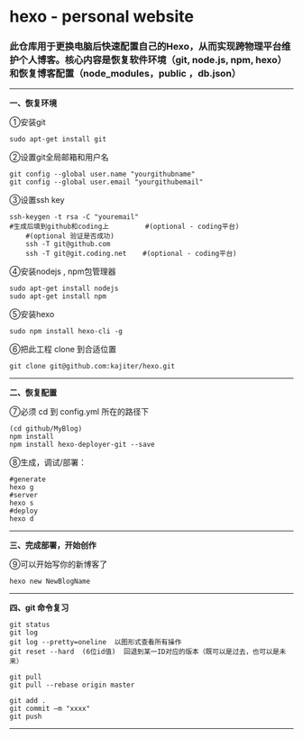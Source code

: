 # hexo - personal website
### 此仓库用于更换电脑后快速配置自己的Hexo，从而实现跨物理平台维护个人博客。核心内容是恢复软件环境（git, node.js, npm, hexo）和恢复博客配置（node_modules，public ，db.json）
---

**一、恢复环境**

①安装git
```
sudo apt-get install git
```

②设置git全局邮箱和用户名
```
git config --global user.name "yourgithubname"
git config --global user.email "yourgithubemail"
```

③设置ssh key
```
ssh-keygen -t rsa -C "youremail"
#生成后填到github和coding上         #(optional - coding平台)
    #(optional 验证是否成功)
    ssh -T git@github.com
    ssh -T git@git.coding.net    #(optional - coding平台)
```
④安装nodejs , npm包管理器
```
sudo apt-get install nodejs
sudo apt-get install npm
```

⑤安装hexo
```
sudo npm install hexo-cli -g
```

⑥把此工程 clone 到合适位置
```
git clone git@github.com:kajiter/hexo.git
```
---
**二、恢复配置**

⑦必须 cd 到 config.yml 所在的路径下
```
(cd github/MyBlog)
npm install 
npm install hexo-deployer-git --save
```
⑧生成，调试/部署：
```
#generate
hexo g 
#server
hexo s
#deploy
hexo d
```
---
**三、完成部署，开始创作**

⑨可以开始写你的新博客了
```
hexo new NewBlogName
```
---
**四、git 命令复习**

```
git status
git log
git log --pretty=oneline  以图形式查看所有操作
git reset --hard  (6位id值)  回退到某一ID对应的版本（既可以是过去，也可以是未来）

git pull
git pull --rebase origin master

git add .
git commit –m "xxxx"
git push 
```
---
